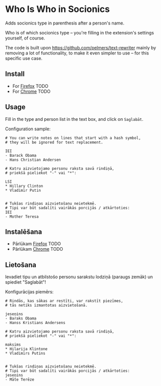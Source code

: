 # Who Is Who in Socionics

Adds socionics type in parenthesis after a person's name.

Who is of which socionics type – you're filling in the extension's settings yourself, of course.

The code is built upon https://github.com/pelmers/text-rewriter mainly by removing a lot of functionality, to make it even simpler to use – for this specific use case.

## Install

* For [Firefox](https://addons.mozilla.org/en-US/firefox/addon/) TODO
* For [Chrome](https://chrome.google.com/webstore/detail/) TODO

## Usage

Fill in the type and person list in the text box, and click on `Saglabāt`.

Configuration sample:

```
# You can write notes on lines that start with a hash symbol,
# they will be ignored for text replacement.

IEI
- Barack Obama
- Hans Christian Andersen

# Katru aizvietojamo personu raksta savā rindiņā,
# priekšā pieliekot "-" vai "*":

LSI
* Hillary Clinton
* Vladimir Putin


# Tukšas rindiņas aizvietošanu neietekmē.
# Tipi var būt sadalīti vairākās porcijās / atkārtoties:
IEI
- Mother Teresa
```

## Instalēšana

* Pārlūkam [Firefox](https://addons.mozilla.org/en-US/firefox/addon/) TODO
* Pārlūkam [Chrome](https://chrome.google.com/webstore/detail/) TODO

## Lietošana

Ievadiet tipu un atbilstošo personu sarakstu lodziņā (paraugs zemāk) un spiediet &quot;Saglabāt&quot;!</p>

Konfigurācijas piemērs:

```
# Rindās, kas sākas ar restīti, var rakstīt piezīmes,
# tās netiks izmantotas aizvietošanā.

jeseņins
- Baraks Obama
- Hanss Kristians Andersens

# Katru aizvietojamo personu raksta savā rindiņā,
# priekšā pieliekot "-" vai "*":

maksims
* Hilarija Klintone
* Vladimirs Putins


# Tukšas rindiņas aizvietošanu neietekmē.
# Tipi var būt sadalīti vairākās porcijās / atkārtoties:
jeseņins
- Māte Terēze
```

